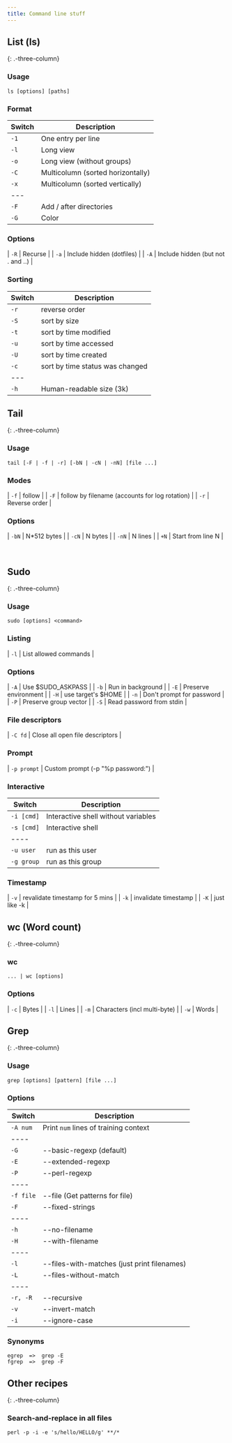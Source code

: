 ```yaml
---
title: Command line stuff
---
```


## List (ls)
{: .-three-column}

### Usage

    ls [options] [paths]

### Format

| Switch | Description |
|---|---|
| `-1` | One entry per line |
| `-l` | Long view |
| `-o` | Long view (without groups) |
| `-C` | Multicolumn (sorted horizontally) |
| `-x` | Multicolumn (sorted vertically) |
|---
| `-F` | Add / after directories |
| `-G` | Color |

### Options

| `-R` | Recurse |
| `-a` | Include hidden (dotfiles) |
| `-A` | Include hidden (but not . and ..) |

### Sorting

| Switch | Description |
|---|---|
| `-r` | reverse order |
| `-S` | sort by size |
| `-t` | sort by time modified |
| `-u` | sort by time accessed |
| `-U` | sort by time created |
| `-c` | sort by time status was changed |
|---
| `-h` | Human-readable size (3k) |

## Tail
{: .-three-column}

### Usage

    tail [-F | -f | -r] [-bN | -cN | -nN] [file ...]

### Modes

| `-f` | follow |
| `-F` | follow by filename (accounts for log rotation) |
| `-r` | Reverse order |

### Options

| `-bN` | N*512 bytes |
| `-cN` | N bytes |
| `-nN` | N lines |
| `+N`  | Start from line N |

<br>

## Sudo
{: .-three-column}

### Usage

```
sudo [options] <command>
```

### Listing

| `-l` | List allowed commands |

### Options

| `-A` | Use $SUDO_ASKPASS |
| `-b` | Run in background |
| `-E` | Preserve environment |
| `-H` | use target's $HOME |
| `-n` | Don't prompt for password |
| `-P` | Preserve group vector |
| `-S` | Read password from stdin |

### File descriptors

| `-C fd` | Close all open file descriptors |

### Prompt

| `-p prompt` | Custom prompt (-p "%p password:") |

### Interactive

| Switch | Description |
|---|---|
| `-i [cmd]` | Interactive shell without variables |
| `-s [cmd]` | Interactive shell |
|----
| `-u user` | run as this user |
| `-g group` | run as this group |

### Timestamp

| `-v` | revalidate timestamp for 5 mins |
| `-k` | invalidate timestamp |
| `-K` | just like -k |

## wc (Word count)
{: .-three-column}

### wc

```
... | wc [options]
```

### Options

| `-c` | Bytes |
| `-l` | Lines |
| `-m` | Characters (incl multi-byte) |
| `-w` | Words |

## Grep
{: .-three-column}

### Usage

```
grep [options] [pattern] [file ...]
```

### Options

| Switch | Description |
|---|---|
| `-A num` | Print `num` lines of training context |
|----
| `-G` | --basic-regexp (default) |
| `-E` | --extended-regexp |
| `-P` | --perl-regexp |
|----
| `-f file` | --file (Get patterns for file) |
| `-F` | --fixed-strings |
|----
| `-h` | --no-filename |
| `-H` | --with-filename |
|----
| `-l` | --files-with-matches (just print filenames) |
| `-L` | --files-without-match |
|----
| `-r, -R` | --recursive |
| `-v` | --invert-match |
| `-i` | --ignore-case |

### Synonyms

    egrep  =>  grep -E
    fgrep  =>  grep -F

## Other recipes
{: .-three-column}

### Search-and-replace in all files

    perl -p -i -e 's/hello/HELLO/g' **/*
